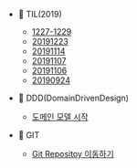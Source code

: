- :blue_book: TIL(2019)
  - [1227-1229](./TIL2019/1227-1229.md)
  - [20191223](./TIL2019/20191223.md)
  - [20191114](./TIL2019/20191114.md)
  - [20191107](./TIL2019/20191107.md)
  - [20191106](./TIL2019/[TIL]20191106.md)
  - [20190924](./TIL2019/[TIL]20190924.md)

- :blue_book: DDD(DomainDrivenDesign)
  - [도메인 모델 시작](./DDD/도메인모델시작.md)

- :blue_book: GIT
  - [Git Repositoy 이동하기](./GIT/mirror.md)
